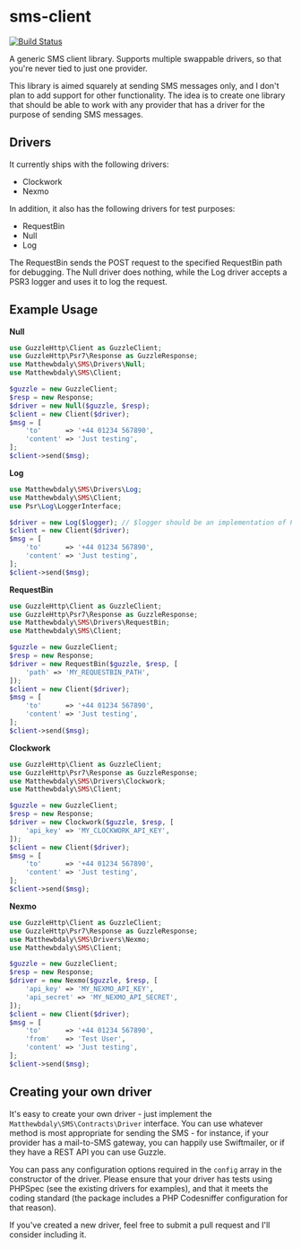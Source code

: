 # sms-client
[![Build Status](https://travis-ci.org/matthewbdaly/sms-client.svg?branch=master)](https://travis-ci.org/matthewbdaly/sms-client)

A generic SMS client library. Supports multiple swappable drivers, so that you're never tied to just one provider.

This library is aimed squarely at sending SMS messages only, and I don't plan to add support for other functionality. The idea is to create one library that should be able to work with any provider that has a driver for the purpose of sending SMS messages.

Drivers
-------

It currently ships with the following drivers:

* Clockwork
* Nexmo

In addition, it also has the following drivers for test purposes:

* RequestBin
* Null
* Log

The RequestBin sends the POST request to the specified RequestBin path for debugging. The Null driver does nothing, while the Log driver accepts a PSR3 logger and uses it to log the request.

Example Usage
-----

**Null**

```php
use GuzzleHttp\Client as GuzzleClient;
use GuzzleHttp\Psr7\Response as GuzzleResponse;
use Matthewbdaly\SMS\Drivers\Null;
use Matthewbdaly\SMS\Client;

$guzzle = new GuzzleClient;
$resp = new Response;
$driver = new Null($guzzle, $resp);
$client = new Client($driver);
$msg = [
    'to'      => '+44 01234 567890',
    'content' => 'Just testing',
];
$client->send($msg);
```

**Log**

```php
use Matthewbdaly\SMS\Drivers\Log;
use Matthewbdaly\SMS\Client;
use Psr\Log\LoggerInterface;

$driver = new Log($logger); // $logger should be an implementation of Psr\Log\LoggerInterface
$client = new Client($driver);
$msg = [
    'to'      => '+44 01234 567890',
    'content' => 'Just testing',
];
$client->send($msg);

```

**RequestBin**

```php
use GuzzleHttp\Client as GuzzleClient;
use GuzzleHttp\Psr7\Response as GuzzleResponse;
use Matthewbdaly\SMS\Drivers\RequestBin;
use Matthewbdaly\SMS\Client;

$guzzle = new GuzzleClient;
$resp = new Response;
$driver = new RequestBin($guzzle, $resp, [
    'path' => 'MY_REQUESTBIN_PATH',
]);
$client = new Client($driver);
$msg = [
    'to'      => '+44 01234 567890',
    'content' => 'Just testing',
];
$client->send($msg);
```

**Clockwork**

```php
use GuzzleHttp\Client as GuzzleClient;
use GuzzleHttp\Psr7\Response as GuzzleResponse;
use Matthewbdaly\SMS\Drivers\Clockwork;
use Matthewbdaly\SMS\Client;

$guzzle = new GuzzleClient;
$resp = new Response;
$driver = new Clockwork($guzzle, $resp, [
    'api_key' => 'MY_CLOCKWORK_API_KEY',
]);
$client = new Client($driver);
$msg = [
    'to'      => '+44 01234 567890',
    'content' => 'Just testing',
];
$client->send($msg);
```

**Nexmo**

```php
use GuzzleHttp\Client as GuzzleClient;
use GuzzleHttp\Psr7\Response as GuzzleResponse;
use Matthewbdaly\SMS\Drivers\Nexmo;
use Matthewbdaly\SMS\Client;

$guzzle = new GuzzleClient;
$resp = new Response;
$driver = new Nexmo($guzzle, $resp, [
    'api_key' => 'MY_NEXMO_API_KEY',
    'api_secret' => 'MY_NEXMO_API_SECRET',
]);
$client = new Client($driver);
$msg = [
    'to'      => '+44 01234 567890',
    'from'    => 'Test User',
    'content' => 'Just testing',
];
$client->send($msg);
```

Creating your own driver
------------------------

It's easy to create your own driver - just implement the `Matthewbdaly\SMS\Contracts\Driver` interface. You can use whatever method is most appropriate for sending the SMS - for instance, if your provider has a mail-to-SMS gateway, you can happily use Swiftmailer, or if they have a REST API you can use Guzzle.

You can pass any configuration options required in the `config` array in the constructor of the driver. Please ensure that your driver has tests using PHPSpec (see the existing drivers for examples), and that it meets the coding standard (the package includes a PHP Codesniffer configuration for that reason).

If you've created a new driver, feel free to submit a pull request and I'll consider including it.
